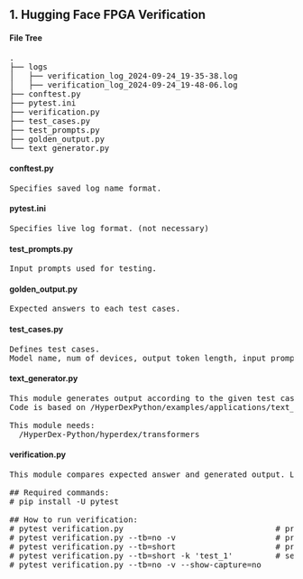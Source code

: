 ## 1. Hugging Face FPGA Verification

#### File Tree
<pre>
.
├── logs
│   ├── verification_log_2024-09-24_19-35-38.log
│   ├── verification_log_2024-09-24_19-48-06.log
├── conftest.py
├── pytest.ini
├── verification.py
├── test_cases.py
├── test_prompts.py
├── golden_output.py
└── text_generator.py
</pre>
#### conftest.py
<pre>
Specifies saved log name format.
</pre>

#### pytest.ini
<pre>
Specifies live log format. (not necessary)
</pre>

#### test_prompts.py
<pre>
Input prompts used for testing.
</pre>

#### golden_output.py
<pre>
Expected answers to each test cases.
</pre>

#### test_cases.py
<pre>
Defines test cases.
Model name, num of devices, output token length, input prompt, golden answer,...are saved in each test case variable.
</pre>

#### text_generator.py
<pre>
This module generates output according to the given test case.
Code is based on /HyperDexPython/examples/applications/text_generation.py

This module needs:
  /HyperDex-Python/hyperdex/transformers
</pre>

#### verification.py
<pre>
This module compares expected answer and generated output. Logs will be save in ./logs
  
## Required commands:
# pip install -U pytest

## How to run verification:
# pytest verification.py                                # prints full info
# pytest verification.py --tb=no -v                     # prints only the summary info
# pytest verification.py --tb=short                     # prints info
# pytest verification.py --tb=short -k 'test_1'         # select tests
# pytest verification.py --tb=no -v --show-capture=no
</pre>
